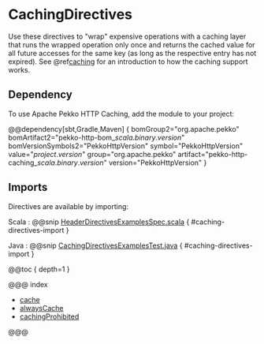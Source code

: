 # CachingDirectives

Use these directives to "wrap" expensive operations with a caching layer that
runs the wrapped operation only once and returns the cached value for all
future accesses for the same key (as long as the respective entry has not expired).
See @ref[caching](../../../common/caching.md) for an introduction to how the
caching support works.

## Dependency

To use Apache Pekko HTTP Caching, add the module to your project:

@@dependency[sbt,Gradle,Maven] {
  bomGroup2="org.apache.pekko" bomArtifact2="pekko-http-bom_$scala.binary.version$" bomVersionSymbols2="PekkoHttpVersion"
  symbol="PekkoHttpVersion"
  value="$project.version$"
  group="org.apache.pekko"
  artifact="pekko-http-caching_$scala.binary.version$"
  version="PekkoHttpVersion"
}

## Imports

Directives are available by importing:

Scala
:  @@snip [HeaderDirectivesExamplesSpec.scala]($root$/src/test/scala/docs/http/scaladsl/server/directives/CachingDirectivesExamplesSpec.scala) { #caching-directives-import }

Java
:   @@snip [CachingDirectivesExamplesTest.java]($root$/src/test/java/docs/http/javadsl/server/directives/CachingDirectivesExamplesTest.java) { #caching-directives-import }

@@toc { depth=1 }

@@@ index

* [cache](cache.md)
* [alwaysCache](alwaysCache.md)
* [cachingProhibited](cachingProhibited.md)

@@@
